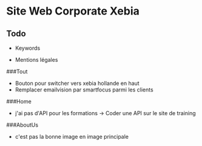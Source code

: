 Site Web Corporate Xebia
===

Todo
---
  * Keywords

  * Mentions légales




###Tout

   * Bouton pour switcher vers xebia hollande en haut
   * Remplacer emailvision par smartfocus parmi les clients

###Home

   * j'ai pas d'API pour les formations -> Coder une API sur le site de training


###AboutUs

 * c'est pas la bonne image en image principale






